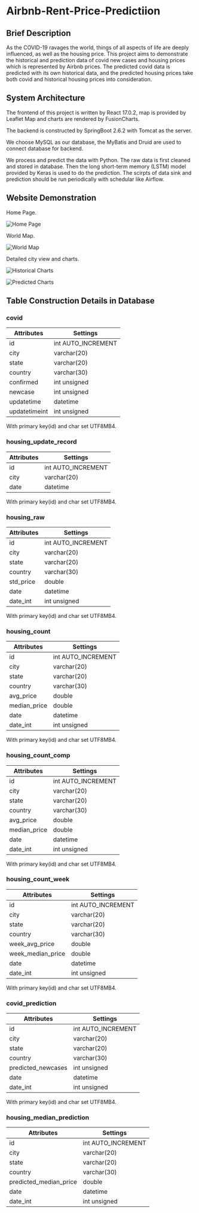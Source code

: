 # Airbnb-Rent-Price-Predictiion

## Brief Description

As the COVID-19 ravages the world, things of all aspects of life are deeply influenced, as well as the housing price. This project aims to demonstrate the historical and 
prediction data of covid new cases and housing prices which is represented by Airbnb prices. The predicted covid data is predicted with its own historical data, and the 
predicted housing prices take both covid and historical housing prices into consideration.

## System Architecture

The frontend of this project is written by React 17.0.2, map is provided by Leaflet Map and charts are rendered by FusionCharts.

The backend is constructed by SpringBoot 2.6.2 with Tomcat as the server.

We choose MySQL as our database, the MyBatis and Druid are used to connect database for backend.

We process and predict the data with Python. The raw data is first cleaned and stored in database. Then the long short-term memory (LSTM) model provided by Keras is used to do 
the prediction. The scirpts of data sink and prediction should be run periodically with schedular like Airflow.

## Website Demonstration

Home Page.

![Home Page](pics/Home.png)

World Map.

![World Map](pics/World_Map.png)

Detailed city view and charts.

![Historical Charts](pics/Historical_Charts.png)

![Predicted Charts](pics/Predicted_Charts.png)

## Table Construction Details in Database

### covid

| Attributes | Settings |
|------|-------|
| id | int AUTO_INCREMENT |
| city | varchar(20) |
| state | varchar(20) |
| country | varchar(30) |
| confirmed | int unsigned |
| newcase | int unsigned |
| updatetime | datetime |
| updatetimeint | int unsigned |

With primary key(id) and char set UTF8MB4.

### housing_update_record

| Attributes | Settings |
|------|-------|
| id | int AUTO_INCREMENT |
| city | varchar(20) |
| date | datetime |

With primary key(id) and char set UTF8MB4.

### housing_raw

| Attributes | Settings |
|------|-------|
| id | int AUTO_INCREMENT |
| city | varchar(20) |
| state | varchar(20) |
| country | varchar(30) |
| std_price | double |
| date | datetime |
| date_int | int unsigned |

With primary key(id) and char set UTF8MB4.

### housing_count

| Attributes | Settings |
|------|-------|
| id | int AUTO_INCREMENT |
| city | varchar(20) |
| state | varchar(20) |
| country | varchar(30) |
| avg_price | double |
| median_price | double |
| date | datetime |
| date_int | int unsigned |

With primary key(id) and char set UTF8MB4.

### housing_count_comp

| Attributes | Settings |
|------|-------|
| id | int AUTO_INCREMENT |
| city | varchar(20) |
| state | varchar(20) |
| country | varchar(30) |
| avg_price | double |
| median_price | double |
| date | datetime |
| date_int | int unsigned |

With primary key(id) and char set UTF8MB4.

### housing_count_week

| Attributes | Settings |
|------|-------|
| id | int AUTO_INCREMENT |
| city | varchar(20) |
| state | varchar(20) |
| country | varchar(30) 
| week_avg_price | double |
| week_median_price | double |
| date | datetime |
| date_int | int unsigned |

With primary key(id) and char set UTF8MB4.

### covid_prediction

| Attributes | Settings |
|------|-------|
| id | int AUTO_INCREMENT |
| city | varchar(20) |
| state | varchar(20) |
| country | varchar(30) |
| predicted_newcases | int unsigned |
| date | datetime |
| date_int | int unsigned |

With primary key(id) and char set UTF8MB4.

### housing_median_prediction

| Attributes | Settings |
|------|-------|
| id | int AUTO_INCREMENT |
| city | varchar(20) |
| state | varchar(20) |
| country | varchar(30) |
| predicted_median_price | double |
| date | datetime |
| date_int | int unsigned |

